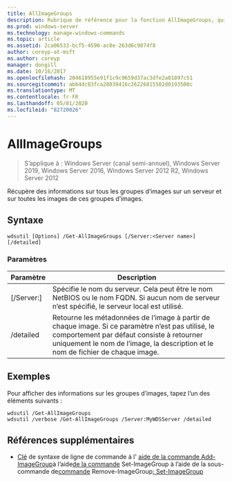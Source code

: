 ```yaml
---
title: AllImageGroups
description: Rubrique de référence pour la fonction AllImageGroups, qui récupère des informations sur tous les groupes d’images sur un serveur et sur toutes les images de ces groupes d’images.
ms.prod: windows-server
ms.technology: manage-windows-commands
ms.topic: article
ms.assetid: 2ca06533-bcf5-4590-ac8e-263d6c9874f8
author: coreyp-at-msft
ms.author: coreyp
manager: dongill
ms.date: 10/16/2017
ms.openlocfilehash: 204618955e91f1c9c9659d37ac3dfe2a01897c51
ms.sourcegitcommit: ab64dc83fca28039416c26226815502d0193500c
ms.translationtype: MT
ms.contentlocale: fr-FR
ms.lasthandoff: 05/01/2020
ms.locfileid: "82720026"
---
```

# <a name="get-allimagegroups"></a>AllImageGroups

> S’applique à : Windows Server (canal semi-annuel), Windows Server 2019, Windows Server 2016, Windows Server 2012 R2, Windows Server 2012

Récupère des informations sur tous les groupes d’images sur un serveur et sur toutes les images de ces groupes d’images.

## <a name="syntax"></a>Syntaxe
```
wdsutil [Options] /Get-AllImageGroups [/Server:<Server name>] [/detailed]
```
### <a name="parameters"></a>Paramètres
|Paramètre|Description|
|-------|--------|
|[/Server:<Server name>]|Spécifie le nom du serveur. Cela peut être le nom NetBIOS ou le nom FQDN. Si aucun nom de serveur n’est spécifié, le serveur local est utilisé.|
|/detailed|Retourne les métadonnées de l’image à partir de chaque image. Si ce paramètre n’est pas utilisé, le comportement par défaut consiste à retourner uniquement le nom de l’image, la description et le nom de fichier de chaque image.|
## <a name="examples"></a>Exemples
Pour afficher des informations sur les groupes d’images, tapez l’un des éléments suivants :
```
wdsutil /Get-AllImageGroups
wdsutil /verbose /Get-AllImageGroups /Server:MyWDSServer /detailed
```
## <a name="additional-references"></a>Références supplémentaires
- [Clé](command-line-syntax-key.md)
de syntaxe de ligne de commande à l'
[aide de la commande Add-ImageGroup](using-the-add-imagegroup-command.md)à l’aide[de la commande](using-the-get-imagegroup-command.md)
Set-ImageGroup à l’aide de la sous-commande de[commande](using-the-remove-imagegroup-command.md)
Remove-ImageGroup[: Set-ImageGroup](subcommand-set-imagegroup.md)

